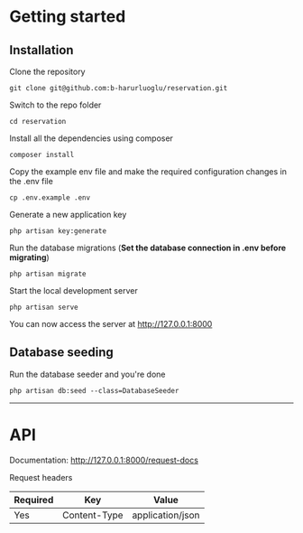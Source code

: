 
# Getting started

## Installation

Clone the repository

    git clone git@github.com:b-harurluoglu/reservation.git

Switch to the repo folder

    cd reservation

Install all the dependencies using composer

    composer install

Copy the example env file and make the required configuration changes in the .env file

    cp .env.example .env

Generate a new application key

    php artisan key:generate

Run the database migrations (**Set the database connection in .env before migrating**)

    php artisan migrate

Start the local development server

    php artisan serve

You can now access the server at http://127.0.0.1:8000

## Database seeding

Run the database seeder and you're done

    php artisan db:seed --class=DatabaseSeeder

----------

# API

Documentation: http://127.0.0.1:8000/request-docs

Request headers

| **Required** 	| **Key**              	| **Value**            	|
|----------	|------------------	|------------------	|
| Yes      	| Content-Type     	| application/json 	|
